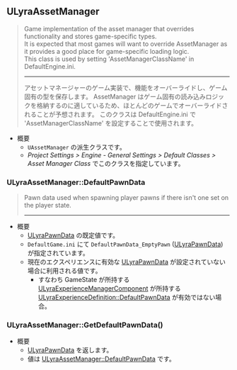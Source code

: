 ## ULyraAssetManager

> Game implementation of the asset manager that overrides functionality and stores game-specific types.  
> It is expected that most games will want to override AssetManager as it provides a good place for game-specific loading logic.  
> This class is used by setting 'AssetManagerClassName' in DefaultEngine.ini.  
> 
> ----
> アセットマネージャーのゲーム実装で、機能をオーバーライドし、ゲーム固有の型を保存します。 
> AssetManager はゲーム固有の読み込みロジックを格納するのに適しているため、ほとんどのゲームでオーバーライドされることが予想されます。 
> このクラスは DefaultEngine.ini で 'AssetManagerClassName' を設定することで使用されます。 

* 概要
	* `UAssetManager` の派生クラスです。
	* *Project Settings > Engine - General Settings > Default Classes > Asset Manager Class* でこのクラスを指定しています。


### ULyraAssetManager::DefaultPawnData

> Pawn data used when spawning player pawns if there isn't one set on the player state.  
> 
> ----
> 

* 概要
	* [ULyraPawnData] の既定値です。
	* `DefaultGame.ini` にて `DefaultPawnData_EmptyPawn` ([ULyraPawnData]) が指定されています。
	* 現在のエクスペリエンスに有効な [ULyraPawnData] が設定されていない場合に利用される値です。
		* すなわち GameState が所持する [ULyraExperienceManagerComponent] が所持する [ULyraExperienceDefinition::DefaultPawnData] が有効ではない場合。

### ULyraAssetManager::GetDefaultPawnData()

* 概要
	* [ULyraPawnData] を返します。
	* 値は [ULyraAssetManager::DefaultPawnData] です。



<!--- ページ内のリンク --->

<!--- 自前の画像へのリンク --->

<!--- generated --->
[ULyraAssetManager::DefaultPawnData]: ../../Lyra/Equipment/ULyraAssetManager.md#ulyraassetmanagerdefaultpawndata
[ULyraExperienceDefinition::DefaultPawnData]: ../../Lyra/Experience/ULyraExperienceDefinition.md#ulyraexperiencedefinitiondefaultpawndata
[ULyraExperienceManagerComponent]: ../../Lyra/Experience/ULyraExperienceManagerComponent.md#ulyraexperiencemanagercomponent
[ULyraPawnData]: ../../Lyra/PawnSetting/ULyraPawnData.md#ulyrapawndata
